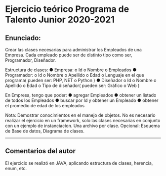 # Ejercicio teórico Programa de Talento Junior 2020-2021
## Enunciado:
Crear las clases necesarias para administrar los Empleados de una Empresa. Cada empleado puede ser de distinto tipo como ser, Programador, Diseñador.

Estructura de clases:
●	Empresa:
    o	Id
    o	Nombre
    o	Empleados
●	Programador:
    o	Id
    o	Nombre
    o	Apellido
    o	Edad
    o	Lenguaje en el que programa( pueden ser: PHP, NET o Python  )
●	Diseñador
    o	Id
    o	Nombre
    o	Apellido
    o	Edad
    o	Tipo de diseñador( pueden ser: Gráfico o Web )

En Empresa, tengo que poder:
●	agregar Empleados
●	obtener un listado de todos los Empleados
●	buscar por Id y obtener un Empleado
●	obtener el promedio de edad de los empleados

Nota: Demostrar conocimientos en el manejo de objetos. No es necesario realizar el ejercicio en un framework, solo las clases necesarias en conjunto con un ejemplo de instanciacíon. Una archivo por clase.
Opcional: Esquema de Base de datos, Diagrama de clases.

-------


## Comentarios del autor

El ejercicio se realizó en JAVA, aplicando estructura de clases, herencia, enum, etc.